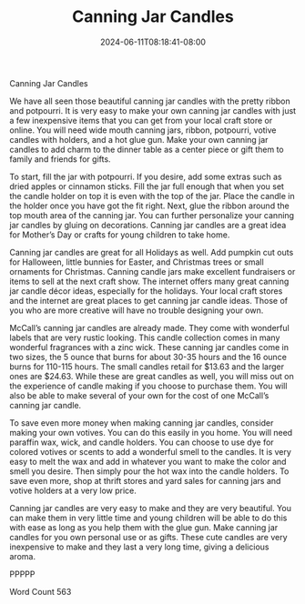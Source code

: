 ﻿---
title: "Canning Jar Candles"
date: 2024-06-11T08:18:41-08:00
description: "Candle Making txt Tips for Web Success"
featured_image: "/images/Candle Making txt.jpg"
tags: ["Candle Making txt"]
---

Canning Jar Candles

We have all seen those beautiful canning jar candles with the pretty ribbon and potpourri. It is very easy to make your own canning jar candles with just a few inexpensive items that you can get from your local craft store or online. You will need wide mouth canning jars, ribbon, potpourri, votive candles with holders, and a hot glue gun. Make your own canning jar candles to add charm to the dinner table as a center piece or gift them to family and friends for gifts. 

To start, fill the jar with potpourri. If you desire, add some extras such as dried apples or cinnamon sticks. Fill the jar full enough that when you set the candle holder on top it is even with the top of the jar. Place the candle in the holder once you have got the fit right. Next, glue the ribbon around the top mouth area of the canning jar. You can further personalize your canning jar candles by gluing on decorations. Canning jar candles are a great idea for Mother’s Day or crafts for young children to take home. 

Canning jar candles are great for all Holidays as well. Add pumpkin cut outs for Halloween, little bunnies for Easter, and Christmas trees or small ornaments for Christmas. Canning candle jars make excellent fundraisers or items to sell at the next craft show. The internet offers many great canning jar candle décor ideas, especially for the holidays. Your local craft stores and the internet are great places to get canning jar candle ideas. Those of you who are more creative will have no trouble designing your own. 

McCall’s canning jar candles are already made. They come with wonderful labels that are very rustic looking. This candle collection comes in many wonderful fragrances with a zinc wick. These canning jar candles come in two sizes, the 5 ounce that burns for about 30-35 hours and the 16 ounce burns for 110-115 hours. The small candles retail for $13.63 and the larger ones are $24.63. While these are great candles as well, you will miss out on the experience of candle making if you choose to purchase them. You will also be able to make several of your own for the cost of one McCall’s canning jar candle. 

To save even more money when making canning jar candles, consider making your own votives. You can do this easily in you home. You will need paraffin wax, wick, and candle holders. You can choose to use dye for colored votives or scents to add a wonderful smell to the candles. It is very easy to melt the wax and add in whatever you want to make the color and smell you desire. Then simply pour the hot wax into the candle holders. To save even more, shop at thrift stores and yard sales for canning jars and votive holders at a very low price. 

Canning jar candles are very easy to make and they are very beautiful. You can make them in very little time and young children will be able to do this with ease as long as you help them with the glue gun. Make canning jar candles for you own personal use or as gifts. These cute candles are very inexpensive to make and they last a very long time, giving a delicious aroma. 

PPPPP

Word Count 563




